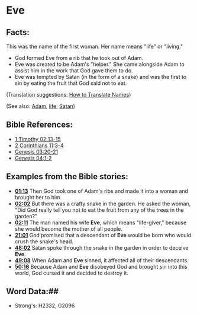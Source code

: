 # Eve #

## Facts: ##

This was the name of the first woman. Her name means "life" or "living."

 * God formed Eve from a rib that he took out of Adam.
 * Eve was created to be Adam's "helper." She came alongside Adam to assist him in the work that God gave them to do.
 * Eve was tempted by Satan (in the form of a snake) and was the first to sin by eating the fruit that God said not to eat.

(Translation suggestions: [How to Translate Names](rc://en/ta/man/translate/translate-names))

(See also: [Adam](adam.md), [life](../kt/life.md), [Satan](../kt/satan.md))

## Bible References: ##

* [1 Timothy 02:13-15](rc://en/tn/help/1ti/02/13)
* [2 Corinthians 11:3-4](rc://en/tn/help/2co/11/03)
* [Genesis 03:20-21](rc://en/tn/help/gen/03/20)
* [Genesis 04:1-2](rc://en/tn/help/gen/04/01)

## Examples from the Bible stories: ##

 * __[01:13](rc://en/tn/help/obs/01/13)__ Then God took one of Adam's ribs and made it into a woman and brought her to him.
 * __[02:02](rc://en/tn/help/obs/02/02)__ But there was a crafty snake in the garden. He asked the woman, "Did God really tell you not to eat the fruit from any of the trees in the garden?"
 * __[02:11](rc://en/tn/help/obs/02/11)__ The man named his wife __Eve__, which means "life-giver," because she would become the mother of all people.
 * __[21:01](rc://en/tn/help/obs/21/01)__ God promised that a descendant of __Eve__  would be born who would crush the snake's head.
 * __[48:02](rc://en/tn/help/obs/48/02)__ Satan spoke through the snake in the garden in order to deceive __Eve__. 
 * __[49:08](rc://en/tn/help/obs/49/08)__ When Adam and __Eve__ sinned, it affected all of their descendants.
 * __[50:16](rc://en/tn/help/obs/50/16)__ Because Adam and __Eve__ disobeyed God and brought sin into this world, God cursed it and decided to destroy it.

## Word Data:##

* Strong's: H2332, G2096
